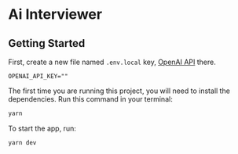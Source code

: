 # Ai Interviewer 

## Getting Started

First, create a new file named `.env.local` key, [OpenAI API]([https://clerk.com/docs/upgrade-guides/api-keys](https://platform.openai.com/docs/overview)) there.

`
OPENAI_API_KEY=""
`  

The first time you are running this project, you will need to install the dependencies. Run this command in your terminal:

```bash
yarn
```

To start the app, run:

```bash
yarn dev
```

